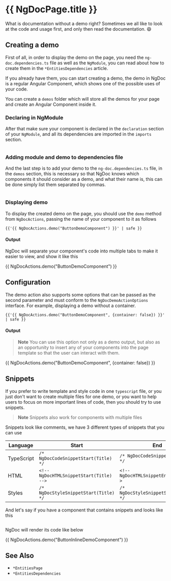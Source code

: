 # {{ NgDocPage.title }}

What is documentation without a demo right? Sometimes we all like to look at
the code and usage first, and only then read the documentation. 😄

## Creating a demo

First of all, in order to display the demo on the page, you need the `ng-doc.dependencies.ts`
file as well as the `NgModule`, you can read about how to create them in the `*EntitiesDependencies`
article.

If you already have them, you can start creating a demo, the demo in NgDoc is a regular Angular
Component, which shows one of the possible uses of your code.

You can create a `demos` folder which will store all the demos for your page and create an Angular
Component inside it.

### Declaring in NgModule

After that make sure your component is declared in the `declaration` section of
your `NgModule`, and all its dependencies are imported in the `imports` section.

```typescript file="./ng-doc.module.ts"

```

### Adding module and demo to dependencies file

And the last step is to add your demo to the `ng-doc.dependencies.ts` file, in the `demos` section,
this is necessary so that NgDoc knows which components it should consider as a demo, and what their
name is, this can be done simply list them separated by commas.

```typescript file="./ng-doc.dependencies.ts"

```

### Displaying demo

To display the created demo on the page, you should use the `demo` method from `NgDocActions`,
passing the name of your component to it as follows

```twig
{{'{{ NgDocActions.demo("ButtonDemoComponent") }}' | safe }}
```

#### Output

NgDoc will separate your component's code into multiple tabs to make it easier to view, and show it
like this

{{ NgDocActions.demo("ButtonDemoComponent") }}

## Configuration

The demo action also supports some options that can be passed as the second parameter and must
conform to the `NgDocDemoActionOptions` interface. For example, displaying a demo without a
container.

```twig
{{'{{ NgDocActions.demo("ButtonDemoComponent", {container: false}) }}' | safe }}
```

#### Output

> **Note**
> You can use this option not only as a demo output, but also as an opportunity to insert any of
> your
> components into the page template so that the user can interact with them.

{{ NgDocActions.demo("ButtonDemoComponent", {container: false}) }}

## Snippets

If you prefer to write template and style code in one `typescript` file, or you just don't want to
create multiple files for one demo, or you want to help users to focus on more important lines of
code,
then you should try to use snippets.

> **Note**
> Snippets also work for components with multiple files

Snippets look like comments, we have 3 different types of snippets that you can use

| Language   | Start                                   | End                                   |
| ---------- | --------------------------------------- | ------------------------------------- |
| TypeScript | `/* NgDocCodeSnippetStart(Title) */`    | `/* NgDocCodeSnippetEnd(Title) */`    |
| HTML       | `<!-- NgDocHTMLSnippetStart(Title) -->` | `<!-- NgDocHTMLSnippetEnd(Title) -->` |
| Styles     | `/* NgDocStyleSnippetStart(Title) */`   | `/* NgDocStyleSnippetStart(Title) */` |

And let's say if you have a component that contains snippets and looks like this

```typescript file="./demos/button-inline-demo/button-inline-demo.component.ts"

```

NgDoc will render its code like below

{{ NgDocActions.demo("ButtonInlineDemoComponent") }}

## See Also

- `*EntitiesPage`
- `*EntitiesDependencies`
